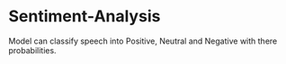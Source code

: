 # Sentiment-Analysis
Model can classify speech into Positive, Neutral and Negative with there probabilities.
